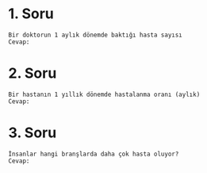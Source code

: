 
# 1. Soru

    Bir doktorun 1 aylık dönemde baktığı hasta sayısı
    Cevap:


# 2. Soru

    Bir hastanın 1 yıllık dönemde hastalanma oranı (aylık)
    Cevap:

# 3. Soru

    İnsanlar hangi branşlarda daha çok hasta oluyor?
    Cevap:



